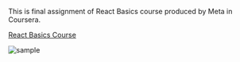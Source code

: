 This is final assignment of React Basics course produced by Meta in Coursera.

[React Basics Course](https://www.coursera.org/learn/react-basics)

![sample](https://github.com/user-attachments/assets/cd1f1416-7c6c-4a26-bf81-e2afced50e1d)
